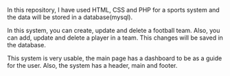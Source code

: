 In this repository, I have used HTML, CSS and PHP for a sports system and the data will be stored in a database(mysql).

In this system, you can create, update and delete a football team. Also, you can add, update and delete a player in a team. This changes will be saved in the database.

This system is very usable, the main page has a dashboard to be as a guide for the user. Also, the system has a header, main and footer.
